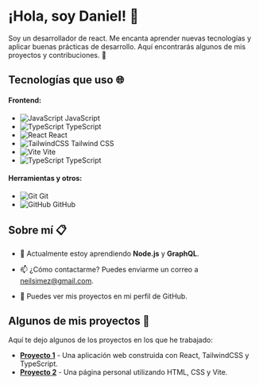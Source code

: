 # ¡Hola, soy Daniel! 👋

Soy un desarrollador de react.  Me encanta aprender nuevas tecnologías y aplicar buenas prácticas de desarrollo. Aquí encontrarás algunos de mis proyectos y contribuciones. 🚀

## Tecnologías que uso 🌐

#### Frontend:
- ![JavaScript](https://img.shields.io/badge/-JavaScript-F7DF1E?style=flat&logo=javascript&logoColor=black) JavaScript
- ![TypeScript](https://shields.io/badge/TypeScript-3178C6?logo=TypeScript&logoColor=FFF&style=flat-square) TypeScript
- ![React](https://img.shields.io/badge/-React-61DAFB?style=flat&logo=react&logoColor=black) React
- ![TailwindCSS](https://img.shields.io/badge/-TailwindCSS-06B6D4?style=flat&logo=tailwind-css&logoColor=white) Tailwind CSS
- ![Vite](https://img.shields.io/badge/-Vite-646CFF?style=flat&logo=vite&logoColor=white) Vite
- ![TypeScript](https://img.shields.io/badge/-TypeScript-3178C6?style=flat&logo=typescript&logoColor=white) TypeScript

#### Herramientas y otros:
- ![Git](https://img.shields.io/badge/-Git-F05032?style=flat&logo=git&logoColor=white) Git
- ![GitHub](https://img.shields.io/badge/-GitHub-181717?style=flat&logo=github&logoColor=white) GitHub

## Sobre mí 📋

- 🌱 Actualmente estoy aprendiendo **Node.js** y **GraphQL**.

- 📫 ¿Cómo contactarme? Puedes enviarme un correo a [neilsimez@gmail.com](mailto:tuemail@example.com).
- 📌 Puedes ver mis proyectos en mi perfil de GitHub.

## Algunos de mis proyectos 🚀

Aquí te dejo algunos de los proyectos en los que he trabajado:

- **[Proyecto 1](https://github.com/NeilSimez/Todo-List)** - Una aplicación web construida con React, TailwindCSS y TypeScript.
- **[Proyecto 2](enlace_del_proyecto_2)** - Una página personal utilizando HTML, CSS y Vite.




